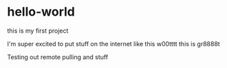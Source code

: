 # hello-world
this is my first project

I'm super excited to put stuff on the internet like this w00tttt this is gr8888t

Testing out remote pulling and stuff
